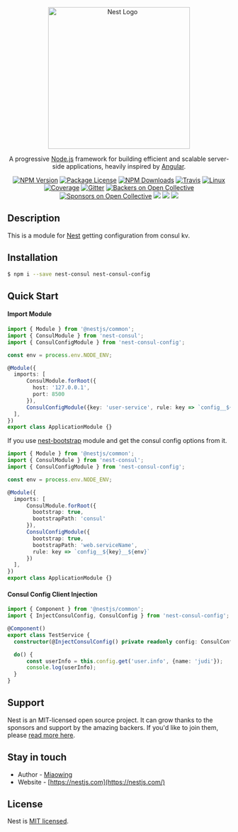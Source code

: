 <p align="center">
  <a href="http://nestjs.com/" target="blank"><img src="https://nestjs.com/img/logo_text.svg" width="320" alt="Nest Logo" /></a>
</p>

[travis-image]: https://api.travis-ci.org/nestjs/nest.svg?branch=master
[travis-url]: https://travis-ci.org/nestjs/nest
[linux-image]: https://img.shields.io/travis/nestjs/nest/master.svg?label=linux
[linux-url]: https://travis-ci.org/nestjs/nest
  
  <p align="center">A progressive <a href="http://nodejs.org" target="blank">Node.js</a> framework for building efficient and scalable server-side applications, heavily inspired by <a href="https://angular.io" target="blank">Angular</a>.</p>
    <p align="center">
<a href="https://www.npmjs.com/~nestjscore"><img src="https://img.shields.io/npm/v/@nestjs/core.svg" alt="NPM Version" /></a>
<a href="https://www.npmjs.com/~nestjscore"><img src="https://img.shields.io/npm/l/@nestjs/core.svg" alt="Package License" /></a>
<a href="https://www.npmjs.com/~nestjscore"><img src="https://img.shields.io/npm/dm/@nestjs/core.svg" alt="NPM Downloads" /></a>
<a href="https://travis-ci.org/nestjs/nest"><img src="https://api.travis-ci.org/nestjs/nest.svg?branch=master" alt="Travis" /></a>
<a href="https://travis-ci.org/nestjs/nest"><img src="https://img.shields.io/travis/nestjs/nest/master.svg?label=linux" alt="Linux" /></a>
<a href="https://coveralls.io/github/nestjs/nest?branch=master"><img src="https://coveralls.io/repos/github/nestjs/nest/badge.svg?branch=master#5" alt="Coverage" /></a>
<a href="https://gitter.im/nestjs/nestjs?utm_source=badge&utm_medium=badge&utm_campaign=pr-badge&utm_content=body_badge"><img src="https://badges.gitter.im/nestjs/nestjs.svg" alt="Gitter" /></a>
<a href="https://opencollective.com/nest#backer"><img src="https://opencollective.com/nest/backers/badge.svg" alt="Backers on Open Collective" /></a>
<a href="https://opencollective.com/nest#sponsor"><img src="https://opencollective.com/nest/sponsors/badge.svg" alt="Sponsors on Open Collective" /></a>
  <a href="https://paypal.me/kamilmysliwiec"><img src="https://img.shields.io/badge/Donate-PayPal-dc3d53.svg"/></a>
<img src="https://img.shields.io/badge/👌-Production Ready-78c7ff.svg"/>
  <a href="https://twitter.com/nestframework"><img src="https://img.shields.io/twitter/follow/nestframework.svg?style=social&label=Follow"></a>
</p>
  <!--[![Backers on Open Collective](https://opencollective.com/nest/backers/badge.svg)](https://opencollective.com/nest#backer)
  [![Sponsors on Open Collective](https://opencollective.com/nest/sponsors/badge.svg)](https://opencollective.com/nest#sponsor)-->

## Description

This is a module for [Nest](https://github.com/nestjs/nest) getting configuration from consul kv.

## Installation

```bash
$ npm i --save nest-consul nest-consul-config
```

## Quick Start

#### Import Module

```typescript
import { Module } from '@nestjs/common';
import { ConsulModule } from 'nest-consul';
import { ConsulConfigModule } from 'nest-consul-config';

const env = process.env.NODE_ENV;

@Module({
  imports: [
      ConsulModule.forRoot({
        host: '127.0.0.1',
        port: 8500
      }),
      ConsulConfigModule({key: 'user-service', rule: key => `config__${key}__${env}`})
  ],
})
export class ApplicationModule {}
```

If you use [nest-bootstrap](https://github.com/miaowing/nest-bootstrap) module and get the consul config options from it.

```typescript
import { Module } from '@nestjs/common';
import { ConsulModule } from 'nest-consul';
import { ConsulConfigModule } from 'nest-consul-config';

const env = process.env.NODE_ENV;

@Module({
  imports: [
      ConsulModule.forRoot({
        bootstrap: true,
        bootstrapPath: 'consul'
      }),
      ConsulConfigModule({
        bootstrap: true,
        bootstrapPath: 'web.serviceName', 
        rule: key => `config__${key}__${env}`
      })
  ],
})
export class ApplicationModule {}
```

#### Consul Config Client Injection

```typescript
import { Component } from '@nestjs/common';
import { InjectConsulConfig, ConsulConfig } from 'nest-consul-config';

@Component()
export class TestService {
  constructor(@InjectConsulConfig() private readonly config: ConsulConfig) {}

  do() {
      const userInfo = this.config.get('user.info', {name: 'judi'});
      console.log(userInfo);
  }
}
```

## Support

Nest is an MIT-licensed open source project. It can grow thanks to the sponsors and support by the amazing backers. If you'd like to join them, please [read more here](https://opencollective.com/nest).

## Stay in touch

- Author - [Miaowing](https://github.com/miaowing)
- Website - [https://nestjs.com](https://nestjs.com/)

## License

  Nest is [MIT licensed](LICENSE).